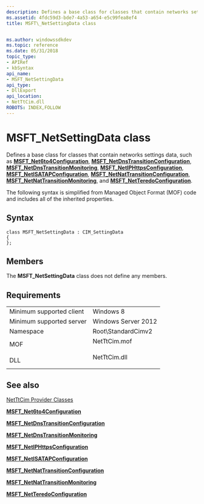 ```yaml
---
description: Defines a base class for classes that contain networks settings data, such as MSFT\_Net6to4Configuration, MSFT\_NetDnsTransitionConfiguration, MSFT\_NetDnsTransitionMonitoring, MSFT\_NetIPHttpsConfiguration, MSFT\_NetISATAPConfiguration, MSFT\_NetNatTransitionConfiguration, MSFT\_NetNatTransitionMonitoring, and MSFT\_NetTeredoConfiguration.
ms.assetid: 4fdc59d3-bde7-4a53-a654-e5c99fea8ef4
title: MSFT\_NetSettingData class


ms.author: windowssdkdev
ms.topic: reference
ms.date: 05/31/2018
topic_type: 
- APIRef
- kbSyntax
api_name: 
- MSFT_NetSettingData
api_type: 
- DllExport
api_location: 
- NetTtCim.dll
ROBOTS: INDEX,FOLLOW
---
```


# MSFT\_NetSettingData class

Defines a base class for classes that contain networks settings data, such as [**MSFT\_Net6to4Configuration**](msft-net6to4configuration.md), [**MSFT\_NetDnsTransitionConfiguration**](msft-netdnstransitionconfiguration.md), [**MSFT\_NetDnsTransitionMonitoring**](msft-netdnstransitionmonitoring.md), [**MSFT\_NetIPHttpsConfiguration**](msft-netiphttpsconfiguration.md), [**MSFT\_NetISATAPConfiguration**](msft-netisatapconfiguration.md), [**MSFT\_NetNatTransitionConfiguration**](msft-netnattransitionconfiguration.md), [**MSFT\_NetNatTransitionMonitoring**](msft-netnattransitionmonitoring.md), and [**MSFT\_NetTeredoConfiguration**](msft-netteredoconfiguration.md).

The following syntax is simplified from Managed Object Format (MOF) code and includes all of the inherited properties.

## Syntax

``` syntax
class MSFT_NetSettingData : CIM_SettingData
{
};
```

## Members

The **MSFT\_NetSettingData** class does not define any members.

## Requirements



|                                     |                                                                                         |
|-------------------------------------|-----------------------------------------------------------------------------------------|
| Minimum supported client<br/> | Windows 8<br/>                                                                    |
| Minimum supported server<br/> | Windows Server 2012<br/>                                                          |
| Namespace<br/>                | Root\\StandardCimv2<br/>                                                          |
| MOF<br/>                      | <dl> <dt>NetTtCim.mof</dt> </dl> |
| DLL<br/>                      | <dl> <dt>NetTtCim.dll</dt> </dl> |



## See also

<dl> <dt>

[NetTtCim Provider Classes](network-transition-classes.md)
</dt> <dt>

[**MSFT\_Net6to4Configuration**](msft-net6to4configuration.md)
</dt> <dt>

[**MSFT\_NetDnsTransitionConfiguration**](msft-netdnstransitionconfiguration.md)
</dt> <dt>

[**MSFT\_NetDnsTransitionMonitoring**](msft-netdnstransitionmonitoring.md)
</dt> <dt>

[**MSFT\_NetIPHttpsConfiguration**](msft-netiphttpsconfiguration.md)
</dt> <dt>

[**MSFT\_NetISATAPConfiguration**](msft-netisatapconfiguration.md)
</dt> <dt>

[**MSFT\_NetNatTransitionConfiguration**](msft-netnattransitionconfiguration.md)
</dt> <dt>

[**MSFT\_NetNatTransitionMonitoring**](msft-netnattransitionmonitoring.md)
</dt> <dt>

[**MSFT\_NetTeredoConfiguration**](msft-netteredoconfiguration.md)
</dt> </dl>

 

 





